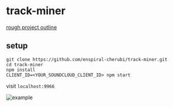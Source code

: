 # track-miner

[rough project outline](./outline.md)

## setup

```
git clone https://github.com/enspiral-cherubi/track-miner.git
cd track-miner
npm install
CLIENT_ID=<YOUR_SOUNDCLOUD_CLIENT_ID> npm start
```

visit `localhost:9966`

![example](http://i.imgur.com/KniZR7Z.jpg)
